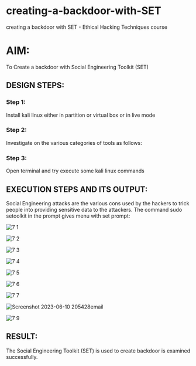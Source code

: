 # creating-a-backdoor-with-SET
creating a backdoor with SET - Ethical Hacking Techniques course

# AIM:
To Create a backdoor with Social Engineering Toolkit (SET)

## DESIGN STEPS:

### Step 1:

Install kali linux either in partition or virtual box or in live mode


### Step 2:

Investigate on the various categories of tools as follows:

### Step 3:

Open terminal and try execute some kali linux commands

## EXECUTION STEPS AND ITS OUTPUT:
Social Engineering attacks are the various cons used by the hackers to trick people into providing sensitive data to the attackers. 
The command sudo setoolkit in the prompt gives menu with set prompt:


![7 1](https://github.com/Javith-farkhan/creating-a-backdoor-with-SET/assets/94296805/8f0b0892-c1e0-4c58-b843-e75e3111a2f8)


![7 2](https://github.com/Javith-farkhan/creating-a-backdoor-with-SET/assets/94296805/9a171790-597e-46d1-a653-d4ba5d811546)


![7 3](https://github.com/Javith-farkhan/creating-a-backdoor-with-SET/assets/94296805/3827f72d-6870-4a43-baac-8c18aded8166)


![7 4](https://github.com/Javith-farkhan/creating-a-backdoor-with-SET/assets/94296805/08bcbc31-c447-4694-9091-d5ce8bf9bf49)


![7 5](https://github.com/Javith-farkhan/creating-a-backdoor-with-SET/assets/94296805/93b0fcdd-15f2-4567-b879-77fd5a8bf252)


![7 6](https://github.com/Javith-farkhan/creating-a-backdoor-with-SET/assets/94296805/4a9bb71f-23d3-4de5-8f45-316446a14b08)


![7 7](https://github.com/Javith-farkhan/creating-a-backdoor-with-SET/assets/94296805/d55d8ae7-9533-4adf-9907-11258148b671)

![Screenshot 2023-06-10 205428email](https://github.com/A-Thiyagarajan/creating-a-backdoor-with-SET/assets/118707693/36e58d14-58aa-4d70-bba6-d0768c7d86e7)



![7 9](https://github.com/Javith-farkhan/creating-a-backdoor-with-SET/assets/94296805/6a0d812e-0f5b-4ae7-b17e-d912fbf13f78)





## RESULT:

The Social Engineering Toolkit (SET) is used to create backdoor is  examined successfully.
